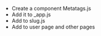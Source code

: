 - Create a component Metatags.js
- Add it to _app.js
- Add to slug.js
- Add to user page and other pages